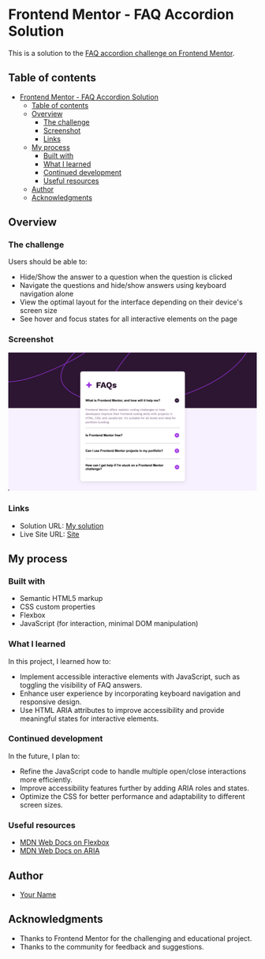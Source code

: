 # Frontend Mentor - FAQ Accordion Solution

This is a solution to the [FAQ accordion challenge on Frontend Mentor](https://www.frontendmentor.io/challenges/faq-accordion-wyfFdeBwBz).

## Table of contents

- [Frontend Mentor - FAQ Accordion Solution](#frontend-mentor---faq-accordion-solution)
  - [Table of contents](#table-of-contents)
  - [Overview](#overview)
    - [The challenge](#the-challenge)
    - [Screenshot](#screenshot)
    - [Links](#links)
  - [My process](#my-process)
    - [Built with](#built-with)
    - [What I learned](#what-i-learned)
    - [Continued development](#continued-development)
    - [Useful resources](#useful-resources)
  - [Author](#author)
  - [Acknowledgments](#acknowledgments)

## Overview

### The challenge

Users should be able to:

- Hide/Show the answer to a question when the question is clicked
- Navigate the questions and hide/show answers using keyboard navigation alone
- View the optimal layout for the interface depending on their device's screen size
- See hover and focus states for all interactive elements on the page

### Screenshot

![](./assets/images/screenshot.png)

### Links

- Solution URL: [My solution](https://github.com/Andy-Fernandez/3-faq-accordion-main)
- Live Site URL: [Site](https://andy-fernandez.github.io/3-faq-accordion-main/)

## My process

### Built with

- Semantic HTML5 markup
- CSS custom properties
- Flexbox
- JavaScript (for interaction, minimal DOM manipulation)

### What I learned

In this project, I learned how to:

- Implement accessible interactive elements with JavaScript, such as toggling the visibility of FAQ answers.
- Enhance user experience by incorporating keyboard navigation and responsive design.
- Use HTML ARIA attributes to improve accessibility and provide meaningful states for interactive elements.

### Continued development

In the future, I plan to:

- Refine the JavaScript code to handle multiple open/close interactions more efficiently.
- Improve accessibility features further by adding ARIA roles and states.
- Optimize the CSS for better performance and adaptability to different screen sizes.

### Useful resources

- [MDN Web Docs on Flexbox](https://developer.mozilla.org/en-US/docs/Web/CSS/CSS_Flexible_Box_Layout/Basic_Concepts_of_Flexbox)
- [MDN Web Docs on ARIA](https://developer.mozilla.org/en-US/docs/Web/Accessibility/ARIA)

## Author

- [Your Name](https://your-portfolio-url.com)

## Acknowledgments

- Thanks to Frontend Mentor for the challenging and educational project.
- Thanks to the community for feedback and suggestions.
